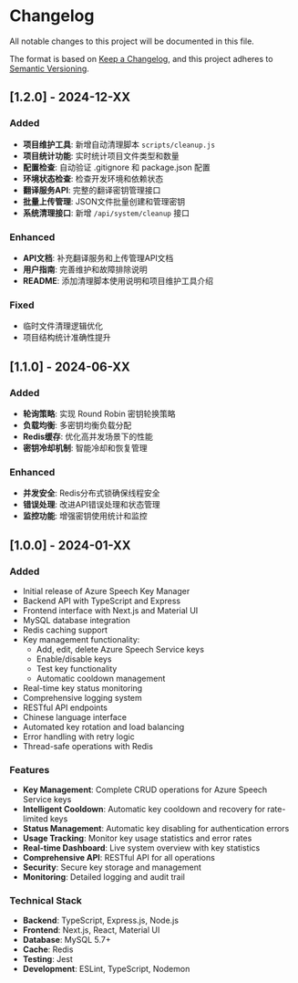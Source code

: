 # Changelog

All notable changes to this project will be documented in this file.

The format is based on [Keep a Changelog](https://keepachangelog.com/en/1.0.0/),
and this project adheres to [Semantic Versioning](https://semver.org/spec/v2.0.0.html).

## [1.2.0] - 2024-12-XX

### Added
- **项目维护工具**: 新增自动清理脚本 `scripts/cleanup.js`
- **项目统计功能**: 实时统计项目文件类型和数量
- **配置检查**: 自动验证 .gitignore 和 package.json 配置
- **环境状态检查**: 检查开发环境和依赖状态
- **翻译服务API**: 完整的翻译密钥管理接口
- **批量上传管理**: JSON文件批量创建和管理密钥
- **系统清理接口**: 新增 `/api/system/cleanup` 接口

### Enhanced
- **API文档**: 补充翻译服务和上传管理API文档
- **用户指南**: 完善维护和故障排除说明
- **README**: 添加清理脚本使用说明和项目维护工具介绍

### Fixed
- 临时文件清理逻辑优化
- 项目结构统计准确性提升

## [1.1.0] - 2024-06-XX

### Added
- **轮询策略**: 实现 Round Robin 密钥轮换策略
- **负载均衡**: 多密钥均衡负载分配
- **Redis缓存**: 优化高并发场景下的性能
- **密钥冷却机制**: 智能冷却和恢复管理

### Enhanced
- **并发安全**: Redis分布式锁确保线程安全
- **错误处理**: 改进API错误处理和状态管理
- **监控功能**: 增强密钥使用统计和监控

## [1.0.0] - 2024-01-XX

### Added
- Initial release of Azure Speech Key Manager
- Backend API with TypeScript and Express
- Frontend interface with Next.js and Material UI
- MySQL database integration
- Redis caching support
- Key management functionality:
  - Add, edit, delete Azure Speech Service keys
  - Enable/disable keys
  - Test key functionality
  - Automatic cooldown management
- Real-time key status monitoring
- Comprehensive logging system
- RESTful API endpoints
- Chinese language interface
- Automated key rotation and load balancing
- Error handling with retry logic
- Thread-safe operations with Redis

### Features
- **Key Management**: Complete CRUD operations for Azure Speech Service keys
- **Intelligent Cooldown**: Automatic key cooldown and recovery for rate-limited keys
- **Status Management**: Automatic key disabling for authentication errors
- **Usage Tracking**: Monitor key usage statistics and error rates
- **Real-time Dashboard**: Live system overview with key statistics
- **Comprehensive API**: RESTful API for all operations
- **Security**: Secure key storage and management
- **Monitoring**: Detailed logging and audit trail

### Technical Stack
- **Backend**: TypeScript, Express.js, Node.js
- **Frontend**: Next.js, React, Material UI
- **Database**: MySQL 5.7+
- **Cache**: Redis
- **Testing**: Jest
- **Development**: ESLint, TypeScript, Nodemon
